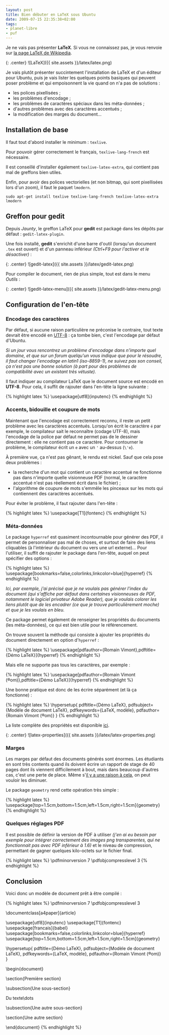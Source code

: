 ```yaml
---
layout: post
title: Bien débuter en LaTeX sous Ubuntu
date: 2009-07-15 22:35:38+02:00
tags:
- planet-libre
- puf
---
```


Je ne vais pas présenter **LaTeX**. Si vous ne connaissez pas, je vous renvoie
sur [la page LaTeX de Wikipedia][wikipedia].

[wikipedia]: http://fr.wikipedia.org/wiki/LaTeX

{: .center}
![LaTeX]({{ site.assets }}/latex/latex.png)

Je vais plutôt présenter succintement l'installation de LaTeX et d'un éditeur
pour Ubuntu, puis je vais lister les quelques points basiques qui peuvent poser
problème et qui empoisonnent la vie quand on n'a pas de solutions :

  * les polices pixellisées ;
  * les problèmes d'encodage ;
  * les problèmes de caractères spéciaux dans les méta-données ;
  * d'autres problèmes avec des caractères accentués ;
  * la modification des marges du document…


## Installation de base

Il faut tout d'abord installer le minimum : `texlive`.

Pour pouvoir gérer correctement le français, `texlive-lang-french` est
nécessaire.

Il est conseillé d'installer également `texlive-latex-extra`, qui contient pas
mal de greffons bien utiles.

Enfin, pour avoir des polices vectorielles (et non bitmap, qui sont pixellisées
lors d'un zoom), il faut le paquet `lmodern`.

    sudo apt-get install texlive texlive-lang-french texlive-latex-extra lmodern


## Greffon pour gedit

Depuis _Jaunty_, le greffon LaTeX pour **gedit** est packagé dans les dépôts par
défaut : `gedit-latex-plugin`.

Une fois installé, **gedit** s'enrichit d'une barre d'outil (lorsqu'un document
`.tex` est ouvert) et d'un panneau inférieur _(Ctrl+F9 pour l'activer et le
désactiver)_ :

{: .center}
![gedit-latex]({{ site.assets }}/latex/gedit-latex.png)

Pour compiler le document, rien de plus simple, tout est dans le menu _Outils_ :

{: .center}
![gedit-latex-menu]({{ site.assets }}/latex/gedit-latex-menu.png)



## Configuration de l'en-tête

### Encodage des caractères

Par défaut, si aucune raison particulière ne préconise le contraire, tout texte
devrait être encodé en [UTF-8][] : ça tombe bien, c'est l'encodage par défaut
d'Ubuntu.

[UTF-8]: http://fr.wikipedia.org/wiki/UTF-8

_Si un jour vous rencontrez un problème d'encodage dans n'importe quel domaine,
et que sur un forum quelqu'un vous indique que pour le résoudre, il faut changer
l'encodage en latin1 (iso-8859-1), ne suivez pas son conseil, ça n'est pas une
bonne solution (à part pour des problèmes de compatibilité avec un existant très
vétuste)._

Il faut indiquer au compilateur LaTeX que le document source est encodé en
**UTF-8**. Pour cela, il suffit de rajouter dans l'en-tête la ligne suivante :

{% highlight latex %}
\usepackage[utf8]{inputenc}
{% endhighlight %}


### Accents, bidouille et coupure de mots

Maintenant que l'encodage est correctement reconnu, il reste un petit problème
avec les caractères accentués. Lorsqu'on écrit le caractère `é` par exemple,
le compilateur sait le reconnaître (codage UTF-8), mais l'encodage de la police
par défaut ne permet pas de le dessiner directement : elle ne contient pas ce
caractère. Pour contourner le problème, le compilateur écrit un `e` avec un `'`
au-dessus (`\'e`).

À première vue, ça n'est pas gênant, le rendu est nickel. Sauf que cela pose
deux problèmes :

  * la recherche d'un mot qui contient un caractère accentué ne fonctionne pas
    dans n'importe quelle visionneuse PDF (normal, le caractère accentué n'est
    pas réellement écrit dans le fichier) ;
  * l'algorithme de coupure de mots s'emmêle les pinceaux sur les mots qui
    contiennent des caractères accentués.

Pour éviter le problème, il faut rajouter dans l'en-tête :

{% highlight latex %}
\usepackage[T1]{fontenc}
{% endhighlight %}


### Méta-données

Le package `hyperref` est quasiment incontournable pour générer des PDF, il
permet de personnaliser pas mal de choses, et surtout de faire des liens
cliquables (à l'intérieur du document ou vers une url externe)… Pour l'utiliser,
il suffit de rajouter le package dans l'en-tête, auquel on peut spécifier des
options :

{% highlight latex %}
\usepackage[bookmarks=false,colorlinks,linkcolor=blue]{hyperref}
{% endhighlight %}


_Ici, par exemple, j'ai précisé que je ne voulais pas générer l'index du
document (qui s'affiche par défaut dans certaines visionneuses de PDF, notamment
le logiciel privateur Adobe Reader), que je voulais colorer les liens plutôt que
de les encadrer (ce que je trouve particulièrement moche) et que je les voulais
en bleu._

Ce package permet également de renseigner les propriétés du documents (les
méta-données), ce qui est bien utile pour le référencement.

On trouve souvent la méthode qui consiste à ajouter les propriétés du document
directement en option d'`hyperref` :

{% highlight latex %}
\usepackage[pdfauthor={Romain Vimont},pdftitle={Démo LaTeX}]{hyperref}
{% endhighlight %}

Mais elle ne supporte pas tous les caractères, par exemple :

{% highlight latex %}
\usepackage[pdfauthor={Romain Vimont (®om)},pdftitle={Démo LaTeX}]{hyperref}
{% endhighlight %}

Une bonne pratique est donc de les écrire séparément (et là ça fonctionne) :

{% highlight latex %}
\hypersetup{
  pdftitle={Démo LaTeX},
  pdfsubject={Modèle de document LaTeX},
  pdfkeywords={LaTeX, modèle},
  pdfauthor={Romain Vimont (®om)}
}
{% endhighlight %}

La liste complète des propriétés est disponible [ici][hyperlinks].

[hyperlinks]: http://en.wikibooks.org/wiki/LaTeX/Hyperlinks#Customization

{: .center}
![latex-properties]({{ site.assets }}/latex/latex-properties.png)


### Marges

Les marges par défaut des documents générés sont énormes. Les étudiants en sont
très contents quand ils doivent écrire un rapport de stage de 40 pages dont ils
viennent difficilement à bout, mais dans beaucoup d'autres cas, c'est une perte
de place. Même s'[il y a une raison à cela][marges], on peut vouloir les
diminuer.

[marges]: http://fr.wikibooks.org/wiki/Programmation_LaTeX/Mise_en_page#Modification_des_marges

Le package `geometry` rend cette opération très simple :

{% highlight latex %}
\usepackage[top=1.5cm,bottom=1.5cm,left=1.5cm,right=1.5cm]{geometry}
{% endhighlight %}


### Quelques réglages PDF

Il est possible de définir la version de PDF à utiliser _(j'en ai eu besoin par
exemple pour intégrer correctement des images png transparentes, qui ne
fonctionnait pas avec PDF inférieur à 1.6)_ et le niveau de compression,
permettant de gagner quelques kilo-octets sur le fichier final.

{% highlight latex %}
\pdfminorversion 7
\pdfobjcompresslevel 3
{% endhighlight %}


## Conclusion

Voici donc un modèle de document prêt à être compilé :

{% highlight latex %}
\pdfminorversion 7
\pdfobjcompresslevel 3

\documentclass[a4paper]{article}

\usepackage[utf8]{inputenc}
\usepackage[T1]{fontenc}
\usepackage[francais]{babel}
\usepackage[bookmarks=false,colorlinks,linkcolor=blue]{hyperref}
\usepackage[top=1.5cm,bottom=1.5cm,left=1.5cm,right=1.5cm]{geometry}

\hypersetup{
  pdftitle={Démo LaTeX},
  pdfsubject={Modèle de document LaTeX},
  pdfkeywords={LaTeX, modèle},
  pdfauthor={Romain Vimont (®om)}
}

\begin{document}

\section{Première section}

\subsection{Une sous-section}

Du texte\dots

\subsection{Une autre sous-section}

\section{Une autre section}

\end{document}
{% endhighlight %}
